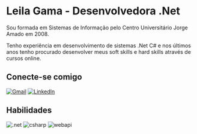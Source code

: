 # Leila Gama - Desenvolvedora .Net

Sou formada em Sistemas de Informação pelo Centro Universitário Jorge Amado em 2008.

Tenho experiência em desenvolvimento de sistemas .Net C# e nos últimos anos tenho procurado desenvolver meus soft skills e hard skills através de cursos online.

## Conecte-se comigo

[![Gmail](https://img.shields.io/badge/-Gmail-red?style=for-the-badge&logo=gmail&logoColor=FFF)](mailto:leilagama@gmail.com)
[![LinkedIn](https://img.shields.io/badge/LinkedIn-3F8A9B?style=for-the-badge&logo=linkedin&logoColor=FFF)](https://www.linkedin.com/in/leilagama/)

## Habilidades

![.net](https://img.shields.io/badge/.net-3F8A9B?style=for-the-badge&logo=dotnet&logoColor=FFF)
![csharp](https://img.shields.io/badge/csharp-3F8A9B?style=for-the-badge&logo=csharp&logoColor=FFF)
![webapi](https://img.shields.io/badge/webapi-3F8A9B?style=for-the-badge&logo=webapi&logoColor=FFF)